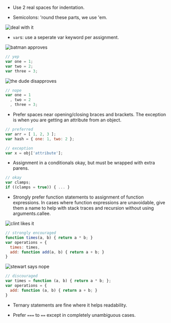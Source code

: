 * Use 2 real spaces for indentation.

* Semicolons: 'round these parts, we use 'em.

![deal with it](http://i.imgur.com/JFuNF.gif)


* `var`s: use a seperate var keyword per assignment.

![batman approves](http://i.imgur.com/X2PkH.gif)

```js
// yep
var one = 1;
var two = 2;
var three = 3;
```

![the dude disapproves](http://i.imgur.com/iKYQB.gif)

```js
// nope
var one = 1
  , two = 2
  , three = 3;
```

* Prefer spaces near opening/closing braces and brackets. The exception is
  when you are getting an attribute from an object.

```js
// preferred
var arr = [ 1, 2, 3 ];
var hash = { one: 1, two: 2 };

// exception
var x = obj['attribute'];
```

* Assignment in a conditionals okay, but must be wrapped with extra parens.

```js
// okay
var clamps;
if ((clamps = true)) { ... }
```

* Strongly prefer function statements to assignment of function
  expressions. In cases where function expressions are unavoidable, give them
  a name to help with stack traces and recursion without using
  arguments.callee.

![clint likes it](http://i.imgur.com/R1AKc.gif)

```js
// strongly encouraged
function times(a, b) { return a * b; }
var operations = {
  times: times,
  add: function add(a, b) { return a + b; }
}
```

![stewart says nope](http://i.imgur.com/ASUVk.gif)

```js
// discouraged
var times = function (a, b) { return a * b; };
var operations = {
  add: function (a, b) { return a + b; }
}
```

* Ternary statements are fine where it helps readability.

* Prefer `===` to `==` except in completely unambiguous cases.
